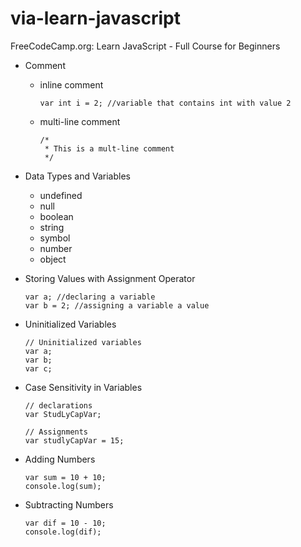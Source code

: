 # via-learn-javascript
FreeCodeCamp.org: Learn JavaScript - Full Course for Beginners

* Comment
    - inline comment
        ```
        var int i = 2; //variable that contains int with value 2
        ```
    - multi-line comment
        ```
        /*
         * This is a mult-line comment
         */
        ```

* Data Types and Variables
    - undefined
    - null
    - boolean
    - string
    - symbol
    - number
    - object

* Storing Values with Assignment Operator
    ```
    var a; //declaring a variable
    var b = 2; //assigning a variable a value
    ```

* Uninitialized Variables
    ```
    // Uninitialized variables
    var a;
    var b;
    var c;

    ```

* Case Sensitivity in Variables
    ```
    // declarations
    var StudLyCapVar;

    // Assignments
    var studlyCapVar = 15;
    ```
* Adding Numbers
    ```
    var sum = 10 + 10;
    console.log(sum);
    ```

* Subtracting Numbers
    ```
    var dif = 10 - 10;
    console.log(dif);
    ```


